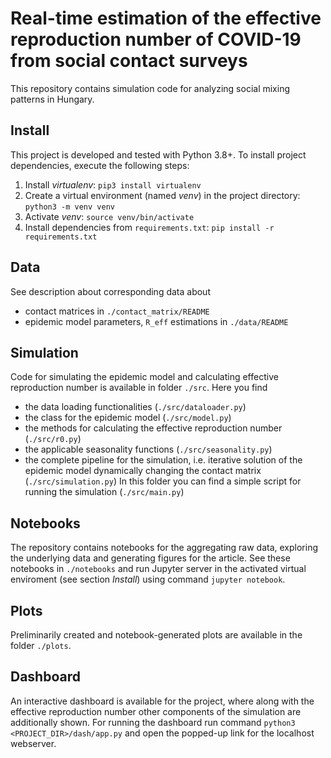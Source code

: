 # Real-time estimation of the effective reproduction number of COVID-19 from social contact surveys
This repository contains simulation code for analyzing social mixing patterns in Hungary.

## Install
This project is developed and tested with Python 3.8+. To install project dependencies, execute the following steps:
1) Install *virtualenv*: `pip3 install virtualenv`
2) Create a virtual environment (named *venv*) in the project directory: `python3 -m venv venv`
3) Activate *venv*: `source venv/bin/activate`
4) Install dependencies from `requirements.txt`: `pip install -r requirements.txt`

## Data
See description about corresponding data about
- contact matrices in `./contact_matrix/README`
- epidemic model parameters, `R_eff` estimations in `./data/README`

## Simulation
Code for simulating the epidemic model and calculating effective reproduction number is available in folder `./src`. 
Here you find 
- the data loading functionalities (`./src/dataloader.py`)
- the class for the epidemic model (`./src/model.py`)
- the methods for calculating the effective reproduction number (`./src/r0.py`)
- the applicable seasonality functions (`./src/seasonality.py`)
- the complete pipeline for the simulation, i.e. iterative solution of the epidemic model 
dynamically changing the contact matrix (`./src/simulation.py`)
In this folder you can find a simple script for running the simulation (`./src/main.py`)

## Notebooks
The repository contains notebooks for the aggregating raw data, exploring the underlying data and
generating figures for the article. See these notebooks in `./notebooks` and run Jupyter server in the activated
virtual enviroment (see section _Install_) using command `jupyter notebook`.

## Plots
Preliminarily created and notebook-generated plots are available in the folder `./plots`.

## Dashboard
An interactive dashboard is available for the project, where along with the effective reproduction number 
other components of the simulation are additionally shown. For running the dashboard run command 
`python3 <PROJECT_DIR>/dash/app.py` and open the popped-up link for the localhost webserver.
